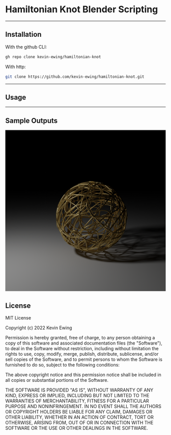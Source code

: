 # Hamiltonian Knot Blender Scripting


---

## Installation
With the github CLI:

```bash
gh repo clone kevin-ewing/hamiltonian-knot
```

With http:
```bash
git clone https://github.com/kevin-ewing/hamiltonian-knot.git
```

---

## Usage


---

## Sample Outputs
![sample output 1](https://github.com/kevin-ewing/hamiltonian-knot/blob/master/sample_out/o1.png?raw=true)

## License
MIT License

Copyright (c) 2022 Kevin Ewing

Permission is hereby granted, free of charge, to any person obtaining a copy
of this software and associated documentation files (the "Software"), to deal
in the Software without restriction, including without limitation the rights
to use, copy, modify, merge, publish, distribute, sublicense, and/or sell
copies of the Software, and to permit persons to whom the Software is
furnished to do so, subject to the following conditions:

The above copyright notice and this permission notice shall be included in all
copies or substantial portions of the Software.

THE SOFTWARE IS PROVIDED "AS IS", WITHOUT WARRANTY OF ANY KIND, EXPRESS OR
IMPLIED, INCLUDING BUT NOT LIMITED TO THE WARRANTIES OF MERCHANTABILITY,
FITNESS FOR A PARTICULAR PURPOSE AND NONINFRINGEMENT. IN NO EVENT SHALL THE
AUTHORS OR COPYRIGHT HOLDERS BE LIABLE FOR ANY CLAIM, DAMAGES OR OTHER
LIABILITY, WHETHER IN AN ACTION OF CONTRACT, TORT OR OTHERWISE, ARISING FROM,
OUT OF OR IN CONNECTION WITH THE SOFTWARE OR THE USE OR OTHER DEALINGS IN THE
SOFTWARE.